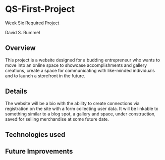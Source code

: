 # QS-First-Project
Week Six Required Project

David S. Rummel

## Overview
This project is a website designed for a budding entrepreneur who wants to move into an online space to showcase accomplishments and gallery creations, create a space for communicating with like-minded individuals and to launch a storefront in the future.

## Details
The website will be a bio with the ability to create connections via registration on the site with a form collecting user data. It will be linkable to something similar to a blog spot, a gallery and space, under construction, saved for selling merchandise at some future date.

## Technologies used

## Future Improvements
